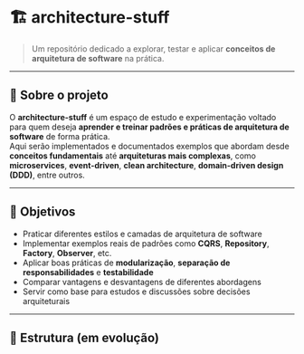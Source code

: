 # 🏗️ architecture-stuff

> Um repositório dedicado a explorar, testar e aplicar **conceitos de arquitetura de software** na prática.

---

## 📘 Sobre o projeto

O **architecture-stuff** é um espaço de estudo e experimentação voltado para quem deseja **aprender e treinar padrões e práticas de arquitetura de software** de forma prática.  
Aqui serão implementados e documentados exemplos que abordam desde **conceitos fundamentais** até **arquiteturas mais complexas**, como **microservices**, **event-driven**, **clean architecture**, **domain-driven design (DDD)**, entre outros.

---

## 🎯 Objetivos

- Praticar diferentes estilos e camadas de arquitetura de software
- Implementar exemplos reais de padrões como **CQRS**, **Repository**, **Factory**, **Observer**, etc.
- Aplicar boas práticas de **modularização**, **separação de responsabilidades** e **testabilidade**
- Comparar vantagens e desvantagens de diferentes abordagens
- Servir como base para estudos e discussões sobre decisões arquiteturais

---

## 🧩 Estrutura (em evolução)

